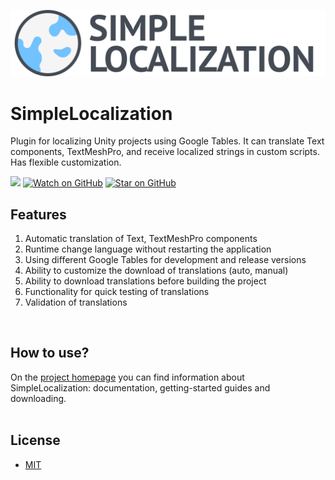 ![0](WikiImages/logo.png)
# SimpleLocalization
Plugin for localizing Unity projects using Google Tables. It can translate Text components, TextMeshPro, and receive localized strings in custom scripts. Has flexible customization.

[![](https://img.shields.io/badge/license-MIT-green)](https://github.com/RodionLodza/simplelocalization/blob/master/LICENSE)
[![Watch on GitHub](https://img.shields.io/github/watchers/RodionLodza/simplelocalization.svg?style=social)](https://github.com/RodionLodza/simplelocalization/watchers)
[![Star on GitHub](https://img.shields.io/github/stars/RodionLodza/simplelocalization.svg?style=social)](https://github.com/RodionLodza/simplelocalization/stargazers)
<br />

## Features
1. Automatic translation of Text, TextMeshPro components
2. Runtime change language without restarting the application
3. Using different Google Tables for development and release versions
4. Ability to customize the download of translations (auto, manual)
5. Ability to download translations before building the project
6. Functionality for quick testing of translations
7. Validation of translations
<br />

## How to use?
On the [project homepage](https://github.com/RodionLodza/SimpleLocalization/wiki) you can find information about SimpleLocalization:  documentation, getting-started guides and downloading.
<br />
<br />

## License
* [MIT](https://github.com/RodionLodza/simplelocalization/blob/master/LICENSE)
